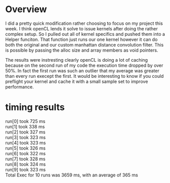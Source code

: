 
# Overview 

I did a pretty quick modification rather choosing to focus on my project this week. I think 
openCL lends it solve to issue kernels after doing the rather complex setup. So I pulled
out all of kernel specifics and pushed them into a Helper funciton. That function just
runs our one kernel however it can do both the original and our custom manhattan distance
convolution filter. This is possible by passing the alloc size and array members as void
pointers. 

The results were instresting clearly openCL is doing a lot of caching because on the second
run of my code the execution time dropped by over 50%. In fact the first run was such an
outlier that my average was greater than every run execept the first. It would be interesting
to know if you could preflight your kernel and cache it with a small sample set to improve
performance. 


# timing results
run[0] took 725 ms                                                     
run[1] took 338 ms                                                     
run[2] took 327 ms                                                     
run[3] took 323 ms                                                     
run[4] took 323 ms                                                     
run[5] took 326 ms                                                     
run[6] took 322 ms                                                     
run[7] took 328 ms                                                     
run[8] took 324 ms                                                     
run[9] took 323 ms                                                     
Total Exec for 10 runs was 3659 ms, with an average of 365 ms 
